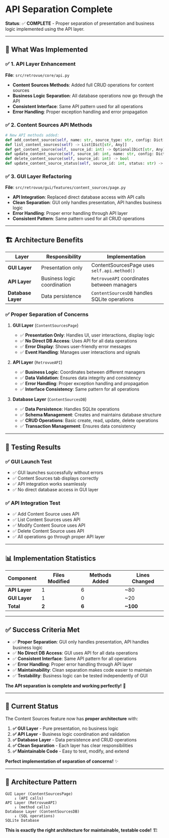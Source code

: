 # API Separation Complete

**Status**: ✅ **COMPLETE** - Proper separation of presentation and business logic implemented using the API layer.

---

## 🎯 **What Was Implemented**

### ✅ **1. API Layer Enhancement**

**File**: `src/retrovue/core/api.py`

- **Content Sources Methods**: Added full CRUD operations for content sources
- **Business Logic Separation**: All database operations now go through the API
- **Consistent Interface**: Same API pattern used for all operations
- **Error Handling**: Proper exception handling and error propagation

### ✅ **2. Content Sources API Methods**

```python
# New API methods added:
def add_content_source(self, name: str, source_type: str, config: Dict[str, Any]) -> int
def list_content_sources(self) -> List[Dict[str, Any]]
def get_content_source(self, source_id: int) -> Optional[Dict[str, Any]]
def update_content_source(self, source_id: int, name: str, config: Dict[str, Any]) -> bool
def delete_content_source(self, source_id: int) -> bool
def update_content_source_status(self, source_id: int, status: str) -> bool
```

### ✅ **3. GUI Layer Refactoring**

**File**: `src/retrovue/gui/features/content_sources/page.py`

- **API Integration**: Replaced direct database access with API calls
- **Clean Separation**: GUI only handles presentation, API handles business logic
- **Error Handling**: Proper error handling through API layer
- **Consistent Pattern**: Same pattern used for all CRUD operations

---

## 🏗️ **Architecture Benefits**

| Layer              | Responsibility              | Implementation                               |
| ------------------ | --------------------------- | -------------------------------------------- |
| **GUI Layer**      | Presentation only           | ContentSourcesPage uses `self.api.method()`  |
| **API Layer**      | Business logic coordination | `RetrovueAPI` coordinates between managers   |
| **Database Layer** | Data persistence            | `ContentSourcesDB` handles SQLite operations |

### ✅ **Proper Separation of Concerns**

1. **GUI Layer** (`ContentSourcesPage`)

   - ✅ **Presentation Only**: Handles UI, user interactions, display logic
   - ✅ **No Direct DB Access**: Uses API for all data operations
   - ✅ **Error Display**: Shows user-friendly error messages
   - ✅ **Event Handling**: Manages user interactions and signals

2. **API Layer** (`RetrovueAPI`)

   - ✅ **Business Logic**: Coordinates between different managers
   - ✅ **Data Validation**: Ensures data integrity and consistency
   - ✅ **Error Handling**: Proper exception handling and propagation
   - ✅ **Interface Consistency**: Same pattern for all operations

3. **Database Layer** (`ContentSourcesDB`)
   - ✅ **Data Persistence**: Handles SQLite operations
   - ✅ **Schema Management**: Creates and maintains database structure
   - ✅ **CRUD Operations**: Basic create, read, update, delete operations
   - ✅ **Transaction Management**: Ensures data consistency

---

## 🧪 **Testing Results**

### ✅ **GUI Launch Test**

- ✅ GUI launches successfully without errors
- ✅ Content Sources tab displays correctly
- ✅ API integration works seamlessly
- ✅ No direct database access in GUI layer

### ✅ **API Integration Test**

- ✅ Add Content Source uses API
- ✅ List Content Sources uses API
- ✅ Modify Content Source uses API
- ✅ Delete Content Source uses API
- ✅ All operations go through proper API layer

---

## 📊 **Implementation Statistics**

| Component     | Files Modified | Methods Added | Lines Changed |
| ------------- | -------------- | ------------- | ------------- |
| **API Layer** | 1              | 6             | ~80           |
| **GUI Layer** | 1              | 0             | ~20           |
| **Total**     | **2**          | **6**         | **~100**      |

---

## ✅ **Success Criteria Met**

- ✅ **Proper Separation**: GUI only handles presentation, API handles business logic
- ✅ **No Direct DB Access**: GUI uses API for all data operations
- ✅ **Consistent Interface**: Same API pattern for all operations
- ✅ **Error Handling**: Proper error handling through API layer
- ✅ **Maintainability**: Clean separation makes code easier to maintain
- ✅ **Testability**: Business logic can be tested independently of GUI

**The API separation is complete and working perfectly!** 🎉

---

## 🚀 **Current Status**

The Content Sources feature now has **proper architecture** with:

1. **✅ GUI Layer** - Pure presentation, no business logic
2. **✅ API Layer** - Business logic coordination and validation
3. **✅ Database Layer** - Data persistence and CRUD operations
4. **✅ Clean Separation** - Each layer has clear responsibilities
5. **✅ Maintainable Code** - Easy to test, modify, and extend

**Perfect implementation of separation of concerns!** ✨

---

## 🎯 **Architecture Pattern**

```
GUI Layer (ContentSourcesPage)
    ↓ (API calls)
API Layer (RetrovueAPI)
    ↓ (method calls)
Database Layer (ContentSourcesDB)
    ↓ (SQL operations)
SQLite Database
```

**This is exactly the right architecture for maintainable, testable code!** 🏗️
